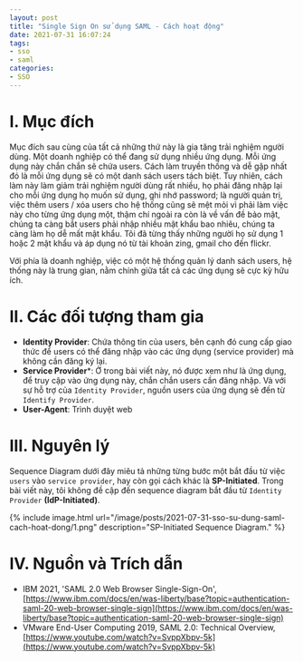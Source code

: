 ```yaml
---
layout: post
title: "Single Sign On sử dụng SAML - Cách hoạt động"
date: 2021-07-31 16:07:24
tags:
- sso
- saml
categories:
- SSO
---
```


# I. Mục đích

Mục đích sau cùng của tất cả những thứ này là gia tăng trải nghiệm người dùng. Một doanh nghiệp có thể đang sử dụng nhiều ứng dụng. Mỗi ứng dụng này chắn chắn sẽ chứa users. Cách làm truyền thống và dễ gặp nhất đó là mỗi ứng dụng sẽ có một danh sách users tách biệt. Tuy nhiên, cách làm này làm giảm trải nghiệm người dùng rất nhiều, họ phải đăng nhập lại cho mỗi ứng dụng họ muốn sử dụng, ghi nhớ password; là người quản trị, việc thêm users / xóa users cho hệ thống cũng sẽ mệt mỏi vì phải làm việc này cho từng ứng dụng một, thậm chí ngoài ra còn là về vấn đề bảo mật, chúng ta càng bắt users phải nhập nhiều mật khẩu bao nhiêu, chúng ta càng làm họ dễ mất mật khẩu. Tôi đã từng thấy những người họ sử dụng 1 hoặc 2 mật khẩu và áp dụng nó từ tài khoản zing, gmail cho đến flickr.

Với phía là doanh nghiệp, việc có một hệ thống quản lý danh sách users, hệ thống này là trung gian, nằm chính giữa tất cả các ứng dụng sẽ cực kỳ hữu ích.


# II. Các đối tượng tham gia
- **Identity Provider**: Chứa thông tin của users, bên cạnh đó cung cấp giao thức để users có thể đăng nhập vào các ứng dụng (service provider) mà không cần đăng ký lại.
- **Service Provider***: Ở trong bài viết này, nó được xem như là ứng dụng, để truy cập vào ứng dụng này, chắn chắn users cần đăng nhập. Và với sự hỗ trợ của `Identity Provider`, nguồn users của ứng dụng sẽ đến từ `Identify Provider`.
- **User-Agent**: Trình duyệt web


# III. Nguyên lý

Sequence Diagram dưới đây miêu tả những từng bước một bắt đầu từ việc `users` vào `service provider`, hay còn gọi cách khác là  **SP-Initiated**.
Trong bài viết này, tôi không đề cập đến sequence diagram bắt đầu từ `Identity Provider` **(IdP-Initiated)**.

{% include image.html url="/image/posts/2021-07-31-sso-su-dung-saml-cach-hoat-dong/1.png" description="SP-Initiated Sequence Diagram." %}


# IV. Nguồn và Trích dẫn
- IBM 2021, 'SAML 2.0 Web Browser Single-Sign-On',  [https://www.ibm.com/docs/en/was-liberty/base?topic=authentication-saml-20-web-browser-single-sign](https://www.ibm.com/docs/en/was-liberty/base?topic=authentication-saml-20-web-browser-single-sign)
- VMware End-User Computing 2019, SAML 2.0: Technical Overview, [https://www.youtube.com/watch?v=SvppXbpv-5k](https://www.youtube.com/watch?v=SvppXbpv-5k)
